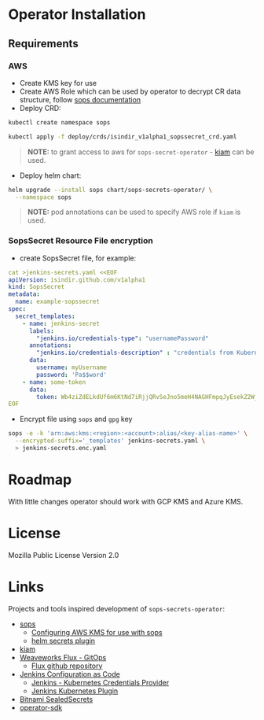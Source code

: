 # Operator Installation

## Requirements

### AWS

* Create KMS key for use
* Create AWS Role which can be used by operator to decrypt CR data structure,
  follow [sops documentation](https://github.com/mozilla/sops#26assuming-roles-and-using-kms-in-various-aws-accounts)
* Deploy CRD:

```bash
kubectl create namespace sops

kubectl apply -f deploy/crds/isindir_v1alpha1_sopssecret_crd.yaml
```
> **NOTE:** to grant access to aws for `sops-secret-operator` -
> [kiam](https://github.com/uswitch/kiam) can be used.

* Deploy helm chart:

```bash
helm upgrade --install sops chart/sops-secrets-operator/ \
  --namespace sops
```
> **NOTE:** pod annotations can be used to specify AWS role if `kiam` is used.

### SopsSecret Resource File encryption

* create SopsSecret file, for example:

```yaml
cat >jenkins-secrets.yaml <<EOF
apiVersion: isindir.github.com/v1alpha1
kind: SopsSecret
metadata:
  name: example-sopssecret
spec:
  secret_templates:
    - name: jenkins-secret
      labels:
        "jenkins.io/credentials-type": "usernamePassword"
      annotations:
        "jenkins.io/credentials-description" : "credentials from Kubernetes"
      data:
        username: myUsername
        password: 'Pa$$word'
    - name: some-token
      data:
        token: Wb4ziZdELkdUf6m6KtNd7iRjjQRvSeJno5meH4NAGHFmpqJyEsekZ2WjX232s4Gj
EOF
```

* Encrypt file using `sops` and `gpg` key

```bash
sops -e -k 'arn:aws:kms:<region>:<account>:alias/<key-alias-name>' \
  --encrypted-suffix='_templates' jenkins-secrets.yaml \
  > jenkins-secrets.enc.yaml
```

# Roadmap

With little changes operator should work with GCP KMS and Azure KMS.

# License

Mozilla Public License Version 2.0

# Links

Projects and tools inspired development of `sops-secrets-operator`:

* [sops](https://github.com/mozilla/sops)
  * [Configuring AWS KMS for use with sops](https://github.com/mozilla/sops#26assuming-roles-and-using-kms-in-various-aws-accounts)
  * [helm secrets plugin](https://github.com/futuresimple/helm-secrets)
* [kiam](https://github.com/uswitch/kiam)
* [Weaveworks Flux - GitOps](https://www.weave.works/blog/managing-helm-releases-the-gitops-way)
  * [Flux github repository](https://github.com/weaveworks/flux)
* [Jenkins Configuration as Code](https://jenkins.io/projects/jcasc/)
  * [Jenkins - Kubernetes Credentials Provider](https://jenkinsci.github.io/kubernetes-credentials-provider-plugin/)
  * [Jenkins Kubernetes Plugin](https://github.com/jenkinsci/kubernetes-plugin)
* [Bitnami SealedSecrets](https://github.com/bitnami-labs/sealed-secrets)
* [operator-sdk](https://github.com/operator-framework/operator-sdk)
